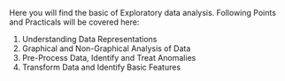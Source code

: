 Here you will find the basic of Exploratory data analysis. 
Following Points and Practicals will be covered here:
1. Understanding Data Representations
2. Graphical and Non-Graphical Analysis of Data
3.  Pre-Process Data, Identify and Treat Anomalies
4.  Transform Data and Identify Basic Features
